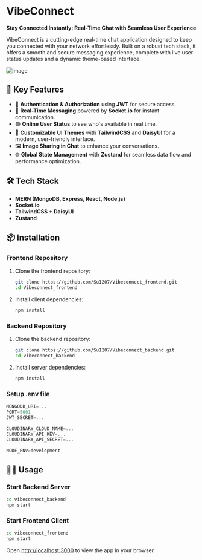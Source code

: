 # VibeConnect

**Stay Connected Instantly: Real-Time Chat with Seamless User Experience**

VibeConnect is a cutting-edge real-time chat application designed to keep you connected with your network effortlessly. Built on a robust tech stack, it offers a smooth and secure messaging experience, complete with live user status updates and a dynamic theme-based interface.


![image](https://github.com/user-attachments/assets/7bdb1a25-212c-4516-8f34-86199159c371)


## 🚀 Key Features

- 🔐 **Authentication & Authorization** using **JWT** for secure access.
- 💬 **Real-Time Messaging** powered by **Socket.io** for instant communication.
- 🟢 **Online User Status** to see who's available in real time.
- 🎨 **Customizable UI Themes** with **TailwindCSS** and **DaisyUI** for a modern, user-friendly interface.
- 🖼️ **Image Sharing in Chat** to enhance your conversations.
- 🌐 **Global State Management** with **Zustand** for seamless data flow and performance optimization.

## 🛠️ Tech Stack

- **MERN (MongoDB, Express, React, Node.js)**  
- **Socket.io**  
- **TailwindCSS + DaisyUI**  
- **Zustand**

## 📦 Installation

### Frontend Repository
1. Clone the frontend repository:
    ```bash
    git clone https://github.com/Su1207/Vibeconnect_frontend.git
    cd Vibeconnect_frontend
    ```

2. Install client dependencies:
    ```bash
    npm install
    ```

### Backend Repository
1. Clone the backend repository:
    ```bash
    git clone https://github.com/Su1207/Vibeconnect_backend.git
    cd vibeconnect_backend
    ```

2. Install server dependencies:
    ```bash
    npm install
    ```

### Setup .env file

```js
MONGODB_URI=...
PORT=5001
JWT_SECRET=...

CLOUDINARY_CLOUD_NAME=...
CLOUDINARY_API_KEY=...
CLOUDINARY_API_SECRET=...

NODE_ENV=development
```

## 🏃‍♀️ Usage

### Start Backend Server
```bash
cd vibeconnect_backend
npm start
```

### Start Frontend Client
```bash
cd vibeconnect_frontend
npm start
```

Open [http://localhost:3000](http://localhost:3000) to view the app in your browser.


